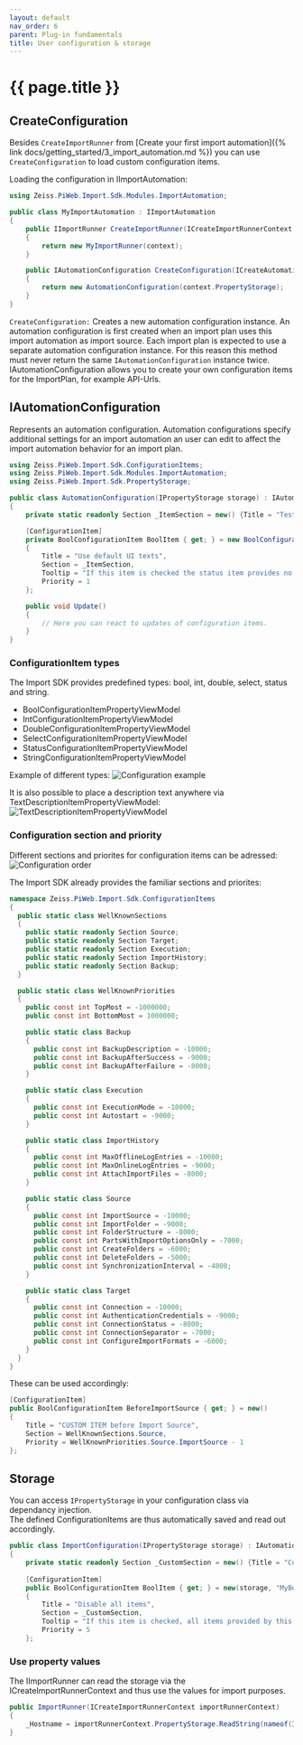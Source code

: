 ```yaml
---
layout: default
nav_order: 6
parent: Plug-in fundamentals
title: User configuration & storage
---
```


<!---
Ziele:
- aufzeigen, wie Auto Importer UI um Konfigurationselemente erweitert werden kann und wie Einstellungen gespeichert werden

Inhalt:
- mitgelieferte Elemente beschreiben
- auf Beispiel-Plug-in verweisen
- Storage bzw. Speicherung der Einstellungen erklären
--->

# {{ page.title }}

## CreateConfiguration
Besides `CreateImportRunner` from [Create your first import automation]({% link docs/getting_started/3_import_automation.md %}) you can use `CreateConfiguration` to load custom configuration items.

Loading the configuration in IImportAutomation:
```c#
using Zeiss.PiWeb.Import.Sdk.Modules.ImportAutomation;

public class MyImportAutomation : IImportAutomation
{
    public IImportRunner CreateImportRunner(ICreateImportRunnerContext context)
    {
        return new MyImportRunner(context);
    }

    public IAutomationConfiguration CreateConfiguration(ICreateAutomationConfigurationContext context)
    {
        return new AutomationConfiguration(context.PropertyStorage);
    }
}
```

`CreateConfiguration:` Creates a new automation configuration instance. An automation configuration is first created when an import plan uses this import automation as import source. Each import plan is expected to use a separate automation configuration instance. For this reason this method must never return the same `IAutomationConfiguration` instance twice.\
IAutomationConfiguration allows you to create your own configuration items for the ImportPlan, for example API-Urls.

## IAutomationConfiguration
Represents an automation configuration. Automation configurations specify additional settings for an import automation an user can edit to affect the import automation behavior for an import plan.

```c#
using Zeiss.PiWeb.Import.Sdk.ConfigurationItems;
using Zeiss.PiWeb.Import.Sdk.Modules.ImportAutomation;
using Zeiss.PiWeb.Import.Sdk.PropertyStorage;

public class AutomationConfiguration(IPropertyStorage storage) : IAutomationConfiguration
{
    private static readonly Section _ItemSection = new() {Title = "Test section", Priority = 0};

    [ConfigurationItem]
    private BoolConfigurationItem BoolItem { get; } = new BoolConfigurationItem(storage, "BoolDisable", true)
    {
        Title = "Use default UI texts",
        Section = _ItemSection,
        Tooltip = "If this item is checked the status item provides no text and the default text is used",
        Priority = 1
    };

    public void Update()
    {
        // Here you can react to updates of configuration items.
    }
}
```

### ConfigurationItem types
The Import SDK provides predefined types: bool, int, double, select, status and string.
* BoolConfigurationItemPropertyViewModel
* IntConfigurationItemPropertyViewModel
* DoubleConfigurationItemPropertyViewModel
* SelectConfigurationItemPropertyViewModel
* StatusConfigurationItemPropertyViewModel
* StringConfigurationItemPropertyViewModel

Example of different types:
![Configuration example](../../assets/images/plugin_fundamentals/6_config_example.png "Configuration example")

It is also possible to place a description text anywhere via TextDescriptionItemPropertyViewModel:
![TextDescriptionItemPropertyViewModel](../../assets/images/plugin_fundamentals/6_textitem.png "TextDescriptionItemPropertyViewModel")

### Configuration section and priority
Different sections and priorites for configuration items can be adressed:
![Configuration order](../../assets/images/plugin_fundamentals/6_config_order.png "Configuration order")

The Import SDK already provides the familiar sections and priorites:
```c#
namespace Zeiss.PiWeb.Import.Sdk.ConfigurationItems
{
  public static class WellKnownSections
  {
    public static readonly Section Source;
    public static readonly Section Target;
    public static readonly Section Execution;
    public static readonly Section ImportHistory;
    public static readonly Section Backup;
  }

  public static class WellKnownPriorities
  {
    public const int TopMost = -1000000;
    public const int BottomMost = 1000000;

    public static class Backup
    {
      public const int BackupDescription = -10000;
      public const int BackupAfterSuccess = -9000;
      public const int BackupAfterFailure = -8000;
    }

    public static class Execution
    {
      public const int ExecutionMode = -10000;
      public const int Autostart = -9000;
    }

    public static class ImportHistory
    {
      public const int MaxOfflineLogEntries = -10000;
      public const int MaxOnlineLogEntries = -9000;
      public const int AttachImportFiles = -8000;
    }

    public static class Source
    {
      public const int ImportSource = -10000;
      public const int ImportFolder = -9000;
      public const int FolderStructure = -8000;
      public const int PartsWithImportOptionsOnly = -7000;
      public const int CreateFolders = -6000;
      public const int DeleteFolders = -5000;
      public const int SynchronizationInterval = -4000;
    }

    public static class Target
    {
      public const int Connection = -10000;
      public const int AuthenticationCredentials = -9000;
      public const int ConnectionStatus = -8000;
      public const int ConnectionSeparator = -7000;
      public const int ConfigureImportFormats = -6000;
    }
  }
}
```

These can be used accordingly:
```c#
[ConfigurationItem]
public BoolConfigurationItem BeforeImportSource { get; } = new()
{
    Title = "CUSTOM ITEM before Import Source",
    Section = WellKnownSections.Source,
    Priority = WellKnownPriorities.Source.ImportSource - 1
};
```

## Storage
You can access `IPropertyStorage` in your configuration class via dependancy injection.\
The defined ConfigurationItems are thus automatically saved and read out accordingly.

```c#
public class ImportConfiguration(IPropertyStorage storage) : IAutomationConfiguration
{
    private static readonly Section _CustomSection = new() {Title = "Custom section", Priority = 3};
    
    [ConfigurationItem]
    public BoolConfigurationItem BoolItem { get; } = new(storage, "MyBool", false)
    {
        Title = "Disable all items",
        Section = _CustomSection,
        Tooltip = "If this item is checked, all items provided by this plug-in are in readonly mode.",
        Priority = 5
    };
```

### Use property values
The IImportRunner can read the storage via the ICreateImportRunnerContext and thus use the values for import purposes.
```c#
public ImportRunner(ICreateImportRunnerContext importRunnerContext)
{
    _Hostname = importRunnerContext.PropertyStorage.ReadString(nameof(ImportConfiguration.Hostname));
}
```

<!---
**TODO Priority erklären, niedrig zu hoch**
--->